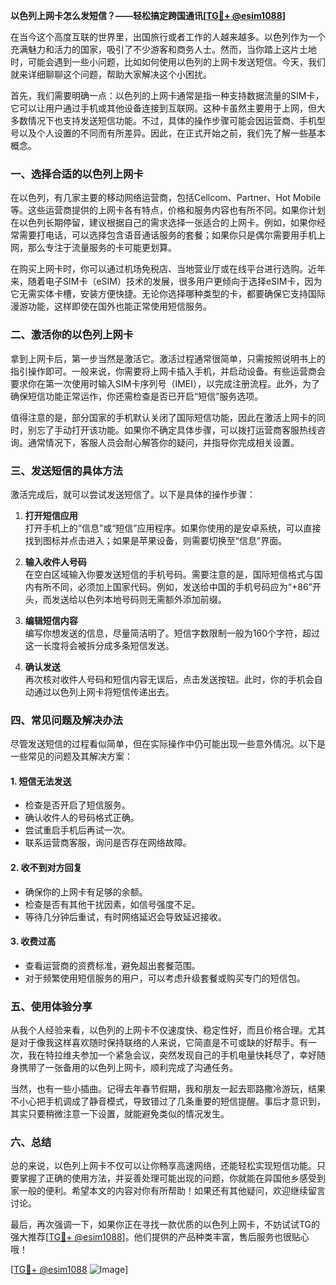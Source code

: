 **以色列上网卡怎么发短信？——轻松搞定跨国通讯[[TG💪+ @esim1088](https://t.me/s/esim1088)]**

在当今这个高度互联的世界里，出国旅行或者工作的人越来越多。以色列作为一个充满魅力和活力的国家，吸引了不少游客和商务人士。然而，当你踏上这片土地时，可能会遇到一些小问题，比如如何使用以色列的上网卡发送短信。今天，我们就来详细聊聊这个问题，帮助大家解决这个小困扰。

首先，我们需要明确一点：以色列的上网卡通常是指一种支持数据流量的SIM卡，它可以让用户通过手机或其他设备连接到互联网。这种卡虽然主要用于上网，但大多数情况下也支持发送短信功能。不过，具体的操作步骤可能会因运营商、手机型号以及个人设置的不同而有所差异。因此，在正式开始之前，我们先了解一些基本概念。

### **一、选择合适的以色列上网卡**

在以色列，有几家主要的移动网络运营商，包括Cellcom、Partner、Hot Mobile等。这些运营商提供的上网卡各有特点，价格和服务内容也有所不同。如果你计划在以色列长期停留，建议根据自己的需求选择一张适合的上网卡。例如，如果你经常需要打电话，可以选择包含语音通话服务的套餐；如果你只是偶尔需要用手机上网，那么专注于流量服务的卡可能更划算。

在购买上网卡时，你可以通过机场免税店、当地营业厅或在线平台进行选购。近年来，随着电子SIM卡（eSIM）技术的发展，很多用户更倾向于选择eSIM卡，因为它无需实体卡槽，安装方便快捷。无论你选择哪种类型的卡，都要确保它支持国际漫游功能，这样即使在国外也能正常使用短信服务。

### **二、激活你的以色列上网卡**

拿到上网卡后，第一步当然是激活它。激活过程通常很简单，只需按照说明书上的指引操作即可。一般来说，你需要将上网卡插入手机，并启动设备。有些运营商会要求你在第一次使用时输入SIM卡序列号（IMEI），以完成注册流程。此外，为了确保短信功能正常运作，你还需检查是否已开启“短信”服务选项。

值得注意的是，部分国家的手机默认关闭了国际短信功能，因此在激活上网卡的同时，别忘了手动打开该功能。如果你不确定具体步骤，可以拨打运营商客服热线咨询。通常情况下，客服人员会耐心解答你的疑问，并指导你完成相关设置。

### **三、发送短信的具体方法**

激活完成后，就可以尝试发送短信了。以下是具体的操作步骤：

1. **打开短信应用**  
   打开手机上的“信息”或“短信”应用程序。如果你使用的是安卓系统，可以直接找到图标并点击进入；如果是苹果设备，则需要切换至“信息”界面。

2. **输入收件人号码**  
   在空白区域输入你要发送短信的手机号码。需要注意的是，国际短信格式与国内有所不同，必须加上国家代码。例如，发送给中国的手机号码应为“+86”开头，而发送给以色列本地号码则无需额外添加前缀。

3. **编辑短信内容**  
   编写你想发送的信息，尽量简洁明了。短信字数限制一般为160个字符，超过这一长度将会被拆分成多条短信发送。

4. **确认发送**  
   再次核对收件人号码和短信内容无误后，点击发送按钮。此时，你的手机会自动通过以色列上网卡将短信传递出去。

### **四、常见问题及解决办法**

尽管发送短信的过程看似简单，但在实际操作中仍可能出现一些意外情况。以下是一些常见的问题及其解决方案：

#### **1. 短信无法发送**
   - 检查是否开启了短信服务。
   - 确认收件人的号码格式正确。
   - 尝试重启手机后再试一次。
   - 联系运营商客服，询问是否存在网络故障。

#### **2. 收不到对方回复**
   - 确保你的上网卡有足够的余额。
   - 检查是否有其他干扰因素，如信号强度不足。
   - 等待几分钟后重试，有时网络延迟会导致延迟接收。

#### **3. 收费过高**
   - 查看运营商的资费标准，避免超出套餐范围。
   - 对于频繁使用短信服务的用户，可以考虑升级套餐或购买专门的短信包。

### **五、使用体验分享**

从我个人经验来看，以色列的上网卡不仅速度快、稳定性好，而且价格合理。尤其是对于像我这样喜欢随时保持联络的人来说，它简直是不可或缺的好帮手。有一次，我在特拉维夫参加一个紧急会议，突然发现自己的手机电量快耗尽了，幸好随身携带了一张备用的以色列上网卡，顺利完成了沟通任务。

当然，也有一些小插曲。记得去年春节假期，我和朋友一起去耶路撒冷游玩，结果不小心把手机调成了静音模式，导致错过了几条重要的短信提醒。事后才意识到，其实只要稍微注意一下设置，就能避免类似的情况发生。

### **六、总结**

总的来说，以色列上网卡不仅可以让你畅享高速网络，还能轻松实现短信功能。只要掌握了正确的使用方法，并妥善处理可能出现的问题，你就能在异国他乡感受到家一般的便利。希望本文的内容对你有所帮助！如果还有其他疑问，欢迎继续留言讨论。

最后，再次强调一下，如果你正在寻找一款优质的以色列上网卡，不妨试试TG的强大推荐[[TG💪+ @esim1088](https://t.me/s/esim1088)]。他们提供的产品种类丰富，售后服务也很贴心哦！

[[TG💪+ @esim1088](https://t.me/s/esim1088) ![Image](https://i.postimg.cc/4NQfJmqS/Snipaste-2025-05-13-00-14-12.png)]